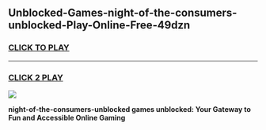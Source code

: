 
## Unblocked-Games-night-of-the-consumers-unblocked-Play-Online-Free-49dzn
<h3>
<a href="https://premium76.site?title=night-of-the-consumers-unblocked&ref=26A">CLICK TO PLAY</a></h3>
<hr>

<h3>
<a href="https://premium76.site?title=night-of-the-consumers-unblocked&ref=26A">CLICK 2 PLAY</a>
  
</h3>

<a href="https://premium76.site?title=night-of-the-consumers-unblocked&ref=26A"><img src="https://clearcache.store/games.png"></a>


**night-of-the-consumers-unblocked games unblocked: Your Gateway to Fun and Accessible Online Gaming**
